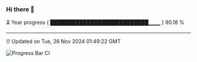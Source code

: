 ### Hi there 👋

⏳ Year progress { ███████████████████████████▁▁▁ } 90.18 %

---

⏰ Updated on Tue, 26 Nov 2024 01:49:22 GMT

![Progress Bar CI](https://github.com/ZhaoGui/ZhaoGui/workflows/Progress%20Bar%20CI/badge.svg)
